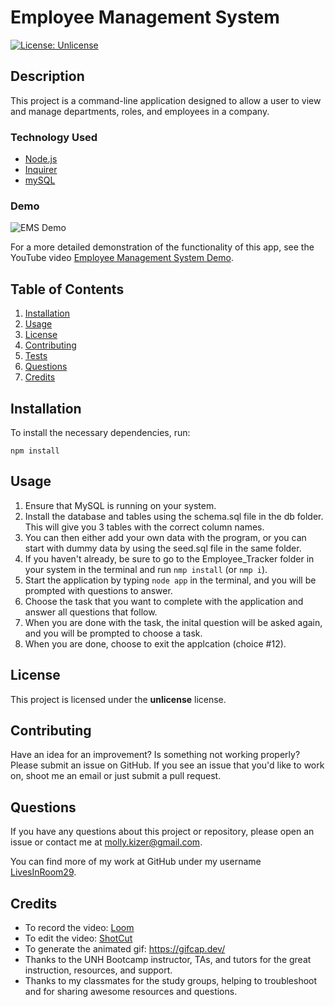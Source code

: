 
# Employee Management System
[![License: Unlicense](https://img.shields.io/badge/license-Unlicense-blue.svg)](http://unlicense.org/)

## Description
This project is a command-line application designed to allow a user to view and manage departments, roles, and employees in a company.

### Technology Used
* [Node.js](https://nodejs.org/)
* [Inquirer](https://www.npmjs.com/package/inquirer)
* [mySQL](https://www.mysql.com/)

### Demo
![EMS Demo](demo/employee_tracker_demo.gif)

For a more detailed demonstration of the functionality of this app, see the YouTube video [Employee Management System Demo](https://youtu.be/OH301OAxOvg).



## Table of Contents
1. [Installation](#installation)
2. [Usage](#usage)
3. [License](#license)
4. [Contributing](#contributing)
5. [Tests](#tests)
6. [Questions](#questions)
7. [Credits](#credits)


## Installation
To install the necessary dependencies, run:
```
npm install
```


## Usage
1) Ensure that MySQL is running on your system.
2) Install the database and tables using the schema.sql file in the db folder. This will give you 3 tables with the correct column names.
3) You can then either add your own data with the program, or you can start with dummy data by using the seed.sql file in the same folder.
3) If you haven't already, be sure to go to the Employee_Tracker folder in your system in the terminal and run ```nmp install``` (or ```nmp i```).
4) Start the application by typing ```node app``` in the terminal, and you will be prompted with questions to answer.
5) Choose the task that you want to complete with the application and answer all questions that follow.
6) When you are done with the task, the inital question will be asked again, and you will be prompted to choose a task.
7) When you are done, choose to exit the applcation (choice #12).


## License
This project is licensed under the **unlicense** license.


## Contributing
Have an idea for an improvement? Is something not working properly? Please submit an issue on GitHub. If you see an issue that you'd like to work on, shoot me an email or just submit a pull request.


## Questions
If you have any questions about this project or repository, please open an issue or contact me at [molly.kizer@gmail.com](mailto:molly.kizer@gmail.com).

You can find more of my work at GitHub under my username [LivesInRoom29](https://github.com/LivesInRoom29).


## Credits
* To record the video: [Loom](https://www.loom.com)
* To edit the video: [ShotCut](https://shotcut.org/)
* To generate the animated gif: https://gifcap.dev/
* Thanks to the UNH Bootcamp instructor, TAs, and tutors for the great instruction, resources, and support.
* Thanks to my classmates for the study groups, helping to troubleshoot and for sharing awesome resources and questions.
